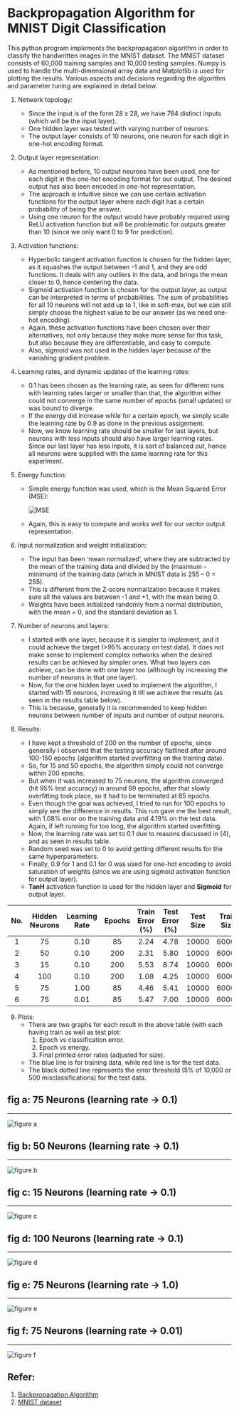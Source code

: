 # Backpropagation Algorithm for MNIST Digit Classification

This python program implements the backpropagation algorithm in order to classify the handwritten images in the MNIST dataset. The MNIST dataset consists of 60,000 training samples and 10,000 testing samples. Numpy is used to handle the multi-dimensional array data and Matplotlib is used for plotting the results. Various aspects and decisions regarding the algorithm and parameter tuning are explained in detail below. 

1. Network topology:  
   * Since the input is of the form 28 x 28, we have 784 distinct inputs (which will be the input layer).  
   * One hidden layer was tested with varying number of neurons.
   * The output layer consists of 10 neurons, one neuron for each digit in one-hot encoding format. 

2. Output layer representation: 
   * As mentioned before, 10 output neurons have been used, one for each digit in the one-hot encoding format for our output. The desired output has also been encoded in one-hot representation. 
   * The approach is intuitive since we can use certain activation functions for the output layer where each digit has a certain probability of being the answer. 
   * Using one neuron for the output would have probably required using ReLU activation function but will be problematic for outputs greater than 10 (since we only want 0 to 9 for prediction). 

3. Activation functions: 
   * Hyperbolic tangent activation function is chosen for the hidden layer, as it squashes the output between -1 and 1, and they are odd functions. It deals with any outliers in the data, and brings the mean closer to 0, hence centering the data. 
   * Sigmoid activation function is chosen for the output layer, as output can be interpreted in terms of probabilities. The sum of probabilities for all 10 neurons will not add up to 1, like in soft-max, but we can still simply choose the highest value to be our answer (as we need one-hot encoding). 
   * Again, these activation functions have been chosen over their alternatives, not only because they make more sense for this task, but also because they are differentiable, and easy to compute. 
   * Also, sigmoid was not used in the hidden layer because of the vanishing gradient problem. 

4. Learning rates, and dynamic updates of the learning rates: 
   * 0.1 has been chosen as the learning rate, as seen for different runs with learning rates larger or smaller than that, the algorithm either could not converge in the same number of epochs (small updates) or was bound to diverge. 
   * If the energy did increase while for a certain epoch, we simply scale the learning rate by 0.9 as done in the previous assignment. 
   * Now, we know learning rate should be smaller for last layers, but neurons with less inputs should also have larger learning rates. Since our last layer has less inputs, it is sort of balanced out, hence all neurons were supplied with the same learning rate for this experiment. 

5. Energy function: 

   * Simple energy function was used, which is the Mean Squared Error (MSE): 

     ![MSE](mse.jpg)

   * Again, this is easy to compute and works well for our vector output representation. 

6. Input normalization and weight initialization: 
   * The input has been ‘mean normalized’, where they are subtracted by the mean of the training data and divided by the (maximum - minimum) of the training data (which in MNIST data is 255 – 0 = 255).
   * This is different from the Z-score normalization because it makes sure all the values are between -1 and +1, with the mean being 0.
   * Weights have been initialized randomly from a normal distribution, with the mean = 0, and the standard deviation as 1. 

7. Number of neurons and layers: 
   * I started with one layer, because it is simpler to implement, and it could achieve the target (>95% accuracy on test data). It does not make sense to implement complex networks when the desired results can be achieved by simpler ones. What two layers can achieve, can be done with one layer too (although by increasing the number of neurons in that one layer). 
   * Now, for the one hidden layer used to implement the algorithm, I started with 15 neurons, increasing it till we achieve the results (as seen in the results table below). 
   * This is because, generally it is recommended to keep hidden neurons between number of inputs and number of output neurons. 

8. Results: 
   * I have kept a threshold of 200 on the number of epochs, since generally I observed that the testing accuracy flatlined after around 100-150 epochs (algorithm started overfitting on the training data). 
   * So, for 15 and 50 epochs, the algorithm simply could not converge within 200 epochs. 
   * But when it was increased to 75 neurons, the algorithm converged (hit 95% test accuracy) in around 69 epochs, after that slowly overfitting took place, so it had to be terminated at 85 epochs. 
   * Even though the goal was achieved, I tried to run for 100 epochs to simply see the difference in results. This run gave me the best result, with 1.08% error on the training data and 4.19% on the test data. Again, if left running for too long, the algorithm started overfitting. 
   * Now, the learning rate was set to 0.1 due to reasons discussed in (4), and as seen in results table.
   * Random seed was set to 0 to avoid getting different results for the same hyperparameters. 
   * Finally, 0.9 for 1 and 0.1 for 0 was used for one-hot encoding to avoid saturation of weights (since we are using sigmoid activation function for output layer).
   * **TanH** activation function is used for the hidden layer and **Sigmoid** for output layer. 

| **No.** | **Hidden Neurons** | **Learning Rate** | **Epochs** | **Train**    **Error**    **(%)** | **Test**    **Error**    **(%)** | **Test Size** | **Train  Size** | **Random Seed** |
| :-----: | :----------------: | :---------------: | :--------: | :-------------------------------: | :------------------------------: | :-----------: | :-------------: | :-------------: |
|    1    |         75         |       0.10        |     85     |               2.24                |               4.78               |     10000     |      60000      |        0        |
|    2    |         50         |       0.10        |    200     |               2.31                |               5.80               |     10000     |      60000      |        0        |
|    3    |         15         |       0.10        |    200     |               5.53                |               8.74               |     10000     |      60000      |        0        |
|    4    |        100         |       0.10        |    200     |               1.08                |               4.25               |     10000     |      60000      |        0        |
|    5    |         75         |       1.00        |     85     |               4.46                |               5.41               |     10000     |      60000      |        0        |
|    6    |         75         |       0.01        |     85     |               5.47                |               7.00               |     10000     |      60000      |        0        |

9. Plots: 
   * There are two graphs for each result in the above table (with each having train as well as test plot: 
     1. Epoch vs classification error.
     2. Epoch vs energy.
     3. Final printed error rates (adjusted for size). 
   * The blue line is for training data, while red line is for the test data. 
   * The black dotted line represents the error threshold (5% of 10,000 or 500 misclassifications) for the test data.
   
   

## fig a: 75 Neurons (learning rate -> 0.1)

---

![figure a](fig_a.jpg)

## fig b: 50 Neurons (learning rate -> 0.1)

---

![figure b](fig_b.jpg)

## fig c: 15 Neurons (learning rate -> 0.1)

---

![figure c](fig_c.jpg)

## fig d: 100 Neurons (learning rate -> 0.1)

---

![figure d](fig_d.jpg)

## fig e: 75 Neurons (learning rate -> 1.0)

---

![figure e](fig_e.jpg)

## fig f: 75 Neurons (learning rate -> 0.01)

---

![figure f](fig_f.jpg)

## Refer:

1. [Backpropagation Algorithm](https://en.wikipedia.org/wiki/Backpropagation)
2. [MNIST dataset](http://yann.lecun.com/exdb/mnist/)
